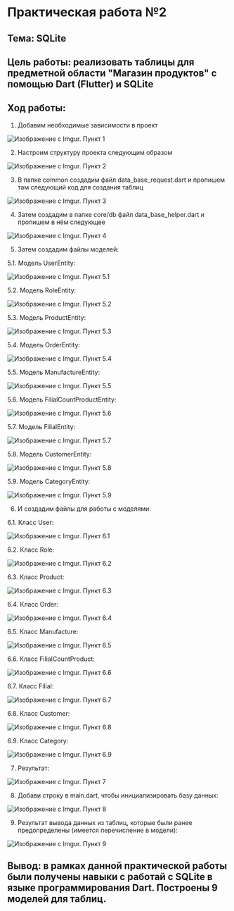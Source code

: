 # Практическая работа №2

## Тема: SQLite

## Цель работы: реализовать таблицы для предметной области "Магазин продуктов" с помощью Dart (Flutter) и SQLite

## Ход работы: 

1.	Добавим необходимые зависимости в проект

![Изображение с Imgur. Пункт 1](https://i.imgur.com/eMEyrme.png)

2.	Настроим структуру проекта следующим образом

![Изображение с Imgur. Пункт 2](https://i.imgur.com/7RKPx9d.png)

3.	В папке common создадим файл data_base_request.dart и пропишем там следующий код для создания таблиц

![Изображение с Imgur. Пункт 3](https://i.imgur.com/6H1EeYc.png)

4.	Затем создадим в папке core/db файл data_base_helper.dart и пропишем в нём следующее

![Изображение с Imgur. Пункт 4](https://i.imgur.com/2jfeLxh.png)

5.	Затем создадим файлы моделей:

5.1.	Модель UserEntity:

![Изображение с Imgur. Пункт 5.1](https://i.imgur.com/yCCsQAA.png)

5.2.	Модель RoleEntity:

![Изображение с Imgur. Пункт 5.2](https://i.imgur.com/3Sbyb68.png)

5.3.	Модель ProductEntity:

![Изображение с Imgur. Пункт 5.3](https://i.imgur.com/VbtGi8P.png)

5.4.	Модель OrderEntity:

![Изображение с Imgur. Пункт 5.4](https://i.imgur.com/DEKFwqG.png)

5.5.	Модель ManufactureEntity:

![Изображение с Imgur. Пункт 5.5](https://i.imgur.com/18YxBzE.png)

5.6.	Модель FilialCountProductEntity:

![Изображение с Imgur. Пункт 5.6](https://i.imgur.com/osnLnTb.png)

5.7.	Модель FilialEntity:

![Изображение с Imgur. Пункт 5.7](https://i.imgur.com/XGJErVB.png)

5.8.	Модель CustomerEntity:

![Изображение с Imgur. Пункт 5.8](https://i.imgur.com/nb5lzAL.png)

5.9.	Модель CategoryEntity:

![Изображение с Imgur. Пункт 5.9](https://i.imgur.com/Zo0WZYu.png)

6.	И создадим файлы для работы с моделями:

6.1.	Класс User:

![Изображение с Imgur. Пункт 6.1](https://i.imgur.com/wb4zcqy.png)

6.2.	Класс Role:

![Изображение с Imgur. Пункт 6.2](https://i.imgur.com/oDIKuoL.png)

6.3.	Класс Product:

![Изображение с Imgur. Пункт 6.3](https://i.imgur.com/LhgzeDj.png)

6.4.	Класс Order:

![Изображение с Imgur. Пункт 6.4](https://i.imgur.com/20sRzLY.png)

6.5.	Класс Manufacture:

![Изображение с Imgur. Пункт 6.5](https://i.imgur.com/PUo6Lif.png)

6.6.	Класс FilialCountProduct:

![Изображение с Imgur. Пункт 6.6](https://i.imgur.com/1Fhi467.png)

6.7.	Класс Filial:

![Изображение с Imgur. Пункт 6.7](https://i.imgur.com/y204Wd2.png)

6.8.	Класс Customer:

![Изображение с Imgur. Пункт 6.8](https://i.imgur.com/aXvZ4JG.png)

6.9.	Класс Category:

![Изображение с Imgur. Пункт 6.9](https://i.imgur.com/j50XPSf.png)

7.	Результат:

![Изображение с Imgur. Пункт 7](https://i.imgur.com/hfNHu2v.png)

8. Добави строку в main.dart, чтобы инициализировать базу данных:

![Изображение с Imgur. Пункт 8](https://i.imgur.com/Iqqy4sj.png)

9. Результат вывода данных из таблиц, которые были ранее предопределены (имеется перечисление в модели):

![Изображение с Imgur. Пункт 9](https://i.imgur.com/UljLQXs.png)

## Вывод: в рамках данной практической работы были получены навыки с работай с SQLite в языке программирования Dart. Построены 9 моделей для таблиц.
